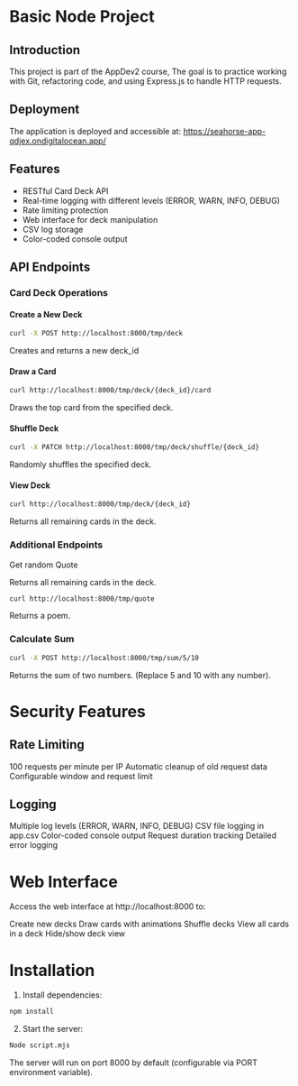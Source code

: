 # Basic Node Project

## Introduction

This project is part of the AppDev2 course, The goal is to practice working with Git, refactoring code, and using Express.js to handle HTTP requests.

## Deployment

The application is deployed and accessible at: https://seahorse-app-qdjex.ondigitalocean.app/

## Features

- RESTful Card Deck API
- Real-time logging with different levels (ERROR, WARN, INFO, DEBUG)
- Rate limiting protection
- Web interface for deck manipulation
- CSV log storage
- Color-coded console output

## API Endpoints

### Card Deck Operations

#### Create a New Deck
```sh
curl -X POST http://localhost:8000/tmp/deck
```
Creates and returns a new deck_id

#### Draw a Card
```sh
curl http://localhost:8000/tmp/deck/{deck_id}/card
```
Draws the top card from the specified deck.

#### Shuffle Deck
```sh
curl -X PATCH http://localhost:8000/tmp/deck/shuffle/{deck_id}
```
Randomly shuffles the specified deck.

#### View Deck
```sh
curl http://localhost:8000/tmp/deck/{deck_id}
```
Returns all remaining cards in the deck.

### Additional Endpoints
Get random Quote

Returns all remaining cards in the deck.
```sh
curl http://localhost:8000/tmp/quote
```
Returns a poem.

### Calculate Sum
```sh
curl -X POST http://localhost:8000/tmp/sum/5/10
```
Returns the sum of two numbers. (Replace 5 and 10 with any number).

# Security Features

## Rate Limiting
100 requests per minute per IP
Automatic cleanup of old request data
Configurable window and request limit

## Logging
Multiple log levels (ERROR, WARN, INFO, DEBUG)
CSV file logging in app.csv
Color-coded console output
Request duration tracking
Detailed error logging

# Web Interface
Access the web interface at http://localhost:8000 to:

Create new decks
Draw cards with animations
Shuffle decks
View all cards in a deck
Hide/show deck view

# Installation
1. Install dependencies:
```sh
npm install
```
2. Start the server:
```sh
Node script.mjs
```
The server will run on port 8000 by default (configurable via PORT environment variable).